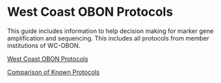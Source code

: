 # West Coast OBON Protocols
This guide includes information to help decision making for marker gene amplification and sequencing. This includes all protocols from member institutions of WC-OBON.

[West Coast OBON Protocols](https://github.com/marinednadude/west-coast-obon-protocols/blob/main/West%20Coast%20OBON%20Protocol%20List%20Active.csv)


[Comparison of Known Protocols](https://github.com/marinednadude/west-coast-obon-protocols/blob/main/Comparison%20of%20Known%20Protocols.csv)
